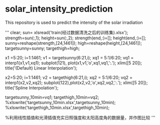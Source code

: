 # solar_intensity_prediction
This repository is used to predict the intensity of the solar irradiation

'''
clear;
sun= xlsread('train(经过数据清洗之后的训练集).xlsx');
strength=sun(:,1);
height=sun(:,2);
strength(end,:)=[];
height(end,:)=[];
sunny=reshape(strength,[24,1461]);
high=reshape(height,[24,1461]);
targetsunny=sunny;
targethigh=high;

x1 =5:20;
i=1:1461;
v1 = targetsunny(6:21,i);
xq1 = 5:1/6:20;
vq1 = interp1(x1,v1,xq1);
subplot(121), plot(x1,v1,'o',xq1,vq1,':.');
xlim([5 20]);
title('(Default) Linear Interpolation');

x2=5:20;
i=1:1461;
v2 = targethigh(6:21,i);
xq2 = 5:1/6:20;
vq2 = interp1(x2,v2,xq2);
 subplot(122),plot(x2,v2,'o',xq2,vq2,':.');
xlim([5 20]);
title('Spline Interpolation'); 

targetsunny_10min=vq1;
targethigh_10min=vq2;
%xlswrite('targetsunny_10min.xlsx',targetsunny_10min);
%xlswrite('targethigh_10min.xlsx',targethigh_10min);

%利用线性插值和光滑插值充实日照强度和太阳高度角的数据量，并作图比较
'''
